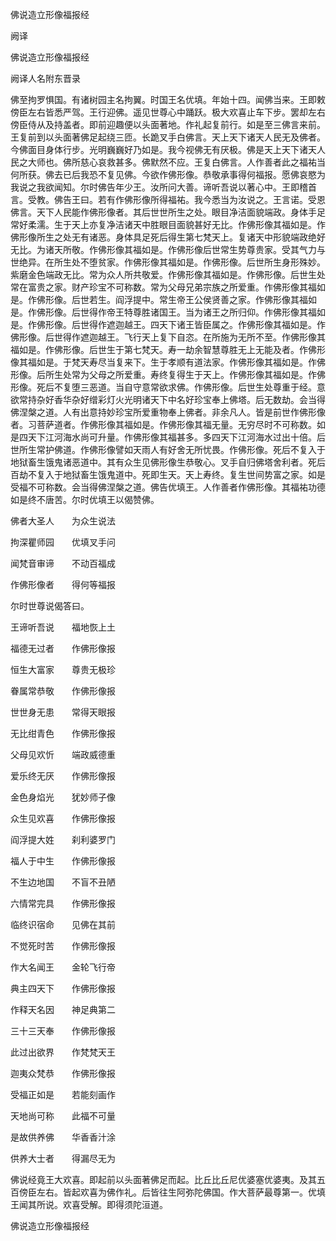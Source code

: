   佛说造立形像福报经  

阙译  

佛说造立形像福报经  

阙译人名附东晋录  

佛至拘罗惧国。有诸树园主名拘翼。时国王名优填。年始十四。闻佛当来。王即敕傍臣左右皆悉严驾。王行迎佛。遥见世尊心中踊跃。极大欢喜止车下步。罢却左右傍臣侍从及持盖者。即前迎趣便以头面著地。作礼起复前行。如是至三佛言来前。王复前到以头面著佛足起绕三匝。长跪叉手白佛言。天上天下诸天人民无及佛者。今佛面目身体行步。光明巍巍好乃如是。我今视佛无有厌极。佛是天上天下诸天人民之大师也。佛所慈心哀救甚多。佛默然不应。王复白佛言。人作善者此之福祐当何所获。佛去已后我恐不复见佛。今欲作佛形像。恭敬承事得何福报。愿佛哀愍为我说之我欲闻知。尔时佛告年少王。汝所问大善。谛听吾说以著心中。王即稽首言。受教。佛告王曰。若有作佛形像所得福祐。我今悉当为汝说之。王言诺。受恩佛言。天下人民能作佛形像者。其后世世所生之处。眼目净洁面貌端政。身体手足常好柔濡。生于天上亦复净洁诸天中胜眼目面貌甚好无比。作佛形像其福如是。作佛形像所生之处无有诸恶。身体具足死后得生第七梵天上。复诸天中形貌端政绝好无比。为诸天所敬。作佛形像其福如是。作佛形像后世常生势尊贵家。受其气力与世绝异。在所生处不堕贫家。作佛形像其福如是。作佛形像。后世所生身形殊妙。紫磨金色端政无比。常为众人所共敬爱。作佛形像其福如是。作佛形像。后世生处常在富贵之家。财产珍宝不可称数。常为父母兄弟宗族之所爱重。作佛形像其福如是。作佛形像。后世若生。阎浮提中。常生帝王公侯贤善之家。作佛形像其福如是。作佛形像。后世得作帝王特尊胜诸国王。当为诸王之所归仰。作佛形像其福如是。作佛形像。后世得作遮迦越王。四天下诸王皆臣属之。作佛形像其福如是。作佛形像。后世得作遮迦越王。飞行天上复下自恣。在所施为无所不至。作佛形像其福如是。作佛形像。后世生于第七梵天。寿一劫余智慧尊胜无上无能及者。作佛形像其福如是。于梵天寿尽当复来下。生于孝顺有道法家。作佛形像其福如是。作佛形像。后所生处常为父母之所爱重。寿终复得生于天上。作佛形像其福如是。作佛形像。死后不复堕三恶道。当自守意常欲求佛。作佛形像。后世生处尊重于经。意欲常持杂好香华杂好缯彩灯火光明诸天下中名好珍宝奉上佛塔。后无数劫。会当得佛涅槃之道。人有出意持妙珍宝所爱重物奉上佛者。非余凡人。皆是前世作佛形像者。习菩萨道者。作佛形像其福如是。作佛形像其福无量。无穷尽时不可称数。如是四天下江河海水尚可升量。作佛形像其福甚多。多四天下江河海水过出十倍。后世所生常护佛道。作佛形像譬如天雨人有好舍无所忧畏。作佛形像。死后不复入于地狱畜生饿鬼诸恶道中。其有众生见佛形像生恭敬心。叉手自归佛塔舍利者。死后百劫不复入于地狱畜生饿鬼道中。死即生天。天上寿终。复生世间势富之家。如是受福不可称数。会当得佛涅槃之道。佛告优填王。人作善者作佛形像。其福祐功德如是终不唐苦。尔时优填王以偈赞佛。  

佛者大圣人　　为众生说法  

拘深瞿师园　　优填叉手问  

闻梵音审谛　　不动百福成  

作佛形像者　　得何等福报  

尔时世尊说偈答曰。  

王谛听吾说　　福地恢上土  

福德无过者　　作佛形像报  

恒生大富家　　尊贵无极珍  

眷属常恭敬　　作佛形像报  

世世身无患　　常得天眼报  

无比绀青色　　作佛形像报  

父母见欢忻　　端政威德重  

爱乐终无厌　　作佛形像报  

金色身焰光　　犹妙师子像  

众生见欢喜　　作佛形像报  

阎浮提大姓　　刹利婆罗门  

福人于中生　　作佛形像报  

不生边地国　　不盲不丑陋  

六情常完具　　作佛形像报  

临终识宿命　　见佛在其前  

不觉死时苦　　作佛形像报  

作大名闻王　　金轮飞行帝  

典主四天下　　作佛形像报  

作释天名因　　神足典第二  

三十三天奉　　作佛形像报  

此过出欲界　　作梵梵天王  

迦夷众梵恭　　作佛形像报  

受福正如是　　若能刻画作  

天地尚可称　　此福不可量  

是故供养佛　　华香香汁涂  

供养大士者　　得漏尽无为  

佛说经竟王大欢喜。即起前以头面著佛足而起。比丘比丘尼优婆塞优婆夷。及其五百傍臣左右。皆起欢喜为佛作礼。后皆往生阿弥陀佛国。作大菩萨最尊第一。优填王闻其所说。欢喜受解。即得须陀洹道。  

佛说造立形像福报经  
